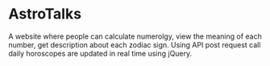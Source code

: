 # AstroTalks
A website where people can calculate numerolgy, view the meaning of each number, get description about each zodiac sign.
Using API post request call daily horoscopes are updated in real time using jQuery.
